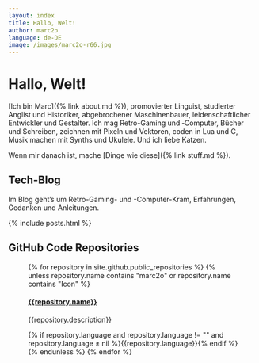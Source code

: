 ```yaml
---
layout: index
title: Hallo, Welt!
author: marc2o
language: de-DE
image: /images/marc2o-r66.jpg
---
```


# Hallo, Welt!

[Ich bin Marc]({% link about.md %}), promovierter Linguist, studierter Anglist und Historiker, abgebrochener Maschinenbauer, leidenschaftlicher Entwickler und Gestalter. Ich mag Retro-Gaming und &#8209;Computer, Bücher und Schreiben, zeichnen mit Pixeln und Vektoren, coden in Lua und C, Musik machen mit Synths und Ukulele. Und ich liebe Katzen.

Wenn mir danach ist, mache [Dinge wie diese]({% link stuff.md %}).

<!--
<figure class="grid">
  <img src="/images/icons/textmate.png" alt="TextMate app icon">
  <img src="/images/icons/zettlr.png" alt="Zettlr app icon">
  <img src="/images/pixelart/the-son-of-man.png" alt="The Son of Man pixel art">
  <img src="/images/gamedev-love.png" alt="Game screenshot">
  <img src="/images/pixelart/david.png" alt="David pixel art">
  <img src="/images/icons/naroth.png" alt="Naroth game icon">
  <img src="/images/pixelart/karl.png" alt="Karl Lagerfeld pixel art">
  <img src="/images/cessare.png" alt="Cessare game screenshot">
  <img src="/images/gamedev-c.png" alt="Game screenshot">
  <img src="/images/logo-example.jpg" alt="Logo Project">
</figure>
-->

## Tech-Blog

Im Blog geht’s um Retro-Gaming- und -Computer-Kram, Erfahrungen, Gedanken und Anleitungen.

{% include posts.html %}

## GitHub Code Repositories

<figure class="grid">
{% for repository in site.github.public_repositories %}
{% unless repository.name contains "marc2o" or repository.name contains "Icon" %}
<div class="repo">
  <h4><a href="{{repository.html_url}}" target="_blank">{{repository.name}}</a></h4>
  <p>{{repository.description}}</p>
  {% if repository.language  and repository.language != "" and repository.language ≠ nil %}<label><span class="code_language GitHub_{{repository.language}}"></span><span>{{repository.language}}</span></label>{% endif %}
</div>
{% endunless %}
{% endfor %}
</figure>

<!--
{% if site.data.items and site.data.items.size != 0 %}
<figure>
{% for item in site.data.items %}
<figure><img src="{{ item.img }}" alt="{{ item.name }}">
<figcaption>{{ item.name }}</figcaption></figure>
{% endfor %}
</figure>
{% endif %}
-->